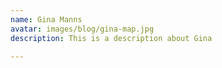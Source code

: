 ```yaml
---
name: Gina Manns
avatar: images/blog/gina-map.jpg
description: This is a description about Gina

---
```

